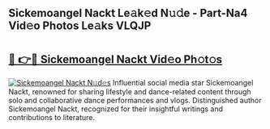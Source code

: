 ## Sickemoangel Nackt Le𝚊k𝚎d N𝚞𝚍e - Part-Na4 Vid𝚎o Photos Le𝚊ks VLQJP

# <h2><a href="http://fb0xm4.evod.top/?m=Sickemoangel+Nackt">🔗 👉🔴 Sickemoangel Nackt Vid𝚎o Ph𝚘t𝚘s</a></h2>

[![Sickemoangel Nackt N𝚞d𝚎s](https://i.imgur.com/8V9OHl7.gif)](http://fb0xm4.evod.top/?m=Sickemoangel+Nackt)
Influential social media star Sickemoangel Nackt, renowned for sharing lifestyle and dance-related content through solo and collaborative dance performances and vlogs. Distinguished author Sickemoangel Nackt, recognized for their insightful writings and contributions to literature. 
